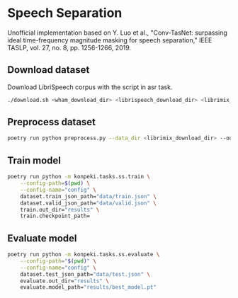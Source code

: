 # Speech Separation
Unofficial implementation based on Y. Luo et al., "Conv-TasNet: surpassing ideal time-frequency magnitude masking for speech separation," IEEE TASLP, vol. 27, no. 8, pp. 1256-1266, 2019.

## Download dataset
Download LibriSpeech corpus with the script in asr task.
```bash
./download.sh <wham_download_dir> <librispeech_download_dir> <librimix_download_dir>
```

## Preprocess dataset
```bash
poetry run python preprocess.py --data_dir <librimix_download_dir> --out_dir data
```

## Train model
```bash
poetry run python -m konpeki.tasks.ss.train \
    --config-path=$(pwd) \
    --config-name="config" \
    dataset.train_json_path="data/train.json" \
    dataset.valid_json_path="data/valid.json" \
    train.out_dir="results" \
    train.checkpoint_path=
```

## Evaluate model
```bash
poetry run python -m konpeki.tasks.ss.evaluate \
    --config-path="$(pwd)" \
    --config-name="config" \
    dataset.test_json_path="data/test.json" \
    evaluate.out_dir="results" \
    evaluate.model_path="results/best_model.pt"
```
